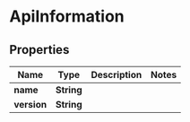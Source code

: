 

# ApiInformation

## Properties

Name | Type | Description | Notes
------------ | ------------- | ------------- | -------------
**name** | **String** |  | 
**version** | **String** |  | 



